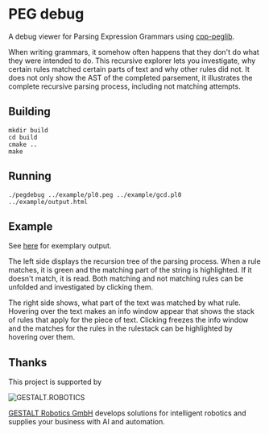 PEG debug
=========

A debug viewer for Parsing Expression Grammars using [cpp-peglib](https://github.com/yhirose/cpp-peglib).

When writing grammars, it somehow often happens that they don't do what they were intended to do. This recursive explorer lets you investigate, why certain rules matched certain parts of text and why other rules did not. It does not only show the AST of the completed parsement, it illustrates the complete recursive parsing process, including not matching attempts.

Building
--------

```
mkdir build
cd build
cmake ..
make
```

Running
-------

```
./pegdebug ../example/pl0.peg ../example/gcd.pl0 ../example/output.html
```

Example
-------

See [here](https://mqnc.github.io/pegdebug/example/output.html) for exemplary output.

The left side displays the recursion tree of the parsing process. When a rule matches, it is green and the matching part of the string is highlighted. If it doesn't match, it is read. Both matching and not matching rules can be unfolded and investigated by clicking them.

The right side shows, what part of the text was matched by what rule. Hovering over the text makes an info window appear that shows the stack of rules that apply for the piece of text. Clicking freezes the info window and the matches for the rules in the rulestack can be highlighted by hovering over them.

Thanks
------

This project is supported by

![GESTALT.ROBOTICS](https://mqnc.github.io/pegdebug/img/gestalt_logo.png)

[GESTALT Robotics GmbH](https://www.gestalt-robotics.com/) develops solutions for intelligent robotics and supplies your business with AI and automation.